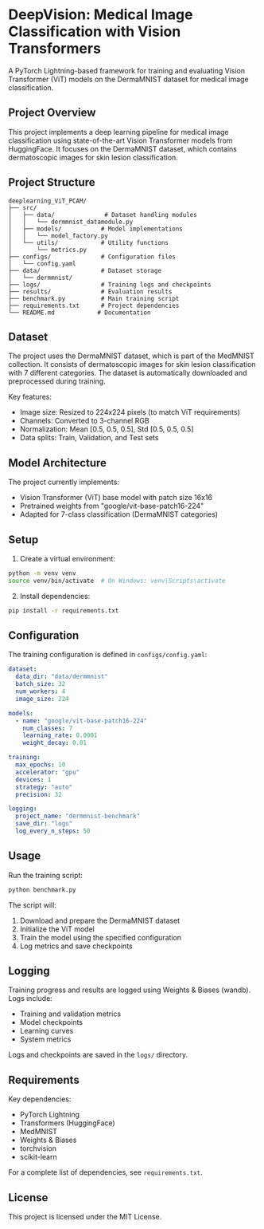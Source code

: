 # DeepVision: Medical Image Classification with Vision Transformers

A PyTorch Lightning-based framework for training and evaluating Vision Transformer (ViT) models on the DermaMNIST dataset for medical image classification.

## Project Overview

This project implements a deep learning pipeline for medical image classification using state-of-the-art Vision Transformer models from HuggingFace. It focuses on the DermaMNIST dataset, which contains dermatoscopic images for skin lesion classification.

## Project Structure

```
deeplearning_ViT_PCAM/
├── src/
│   ├── data/              # Dataset handling modules
│   │   └── dermmnist_datamodule.py
│   ├── models/           # Model implementations
│   │   └── model_factory.py
│   └── utils/            # Utility functions
│       └── metrics.py
├── configs/              # Configuration files
│   └── config.yaml
├── data/                 # Dataset storage
│   └── dermmnist/
├── logs/                 # Training logs and checkpoints
├── results/              # Evaluation results
├── benchmark.py          # Main training script
├── requirements.txt      # Project dependencies
└── README.md            # Documentation
```

## Dataset

The project uses the DermaMNIST dataset, which is part of the MedMNIST collection. It consists of dermatoscopic images for skin lesion classification with 7 different categories. The dataset is automatically downloaded and preprocessed during training.

Key features:
- Image size: Resized to 224x224 pixels (to match ViT requirements)
- Channels: Converted to 3-channel RGB
- Normalization: Mean [0.5, 0.5, 0.5], Std [0.5, 0.5, 0.5]
- Data splits: Train, Validation, and Test sets

## Model Architecture

The project currently implements:
- Vision Transformer (ViT) base model with patch size 16x16
- Pretrained weights from "google/vit-base-patch16-224"
- Adapted for 7-class classification (DermaMNIST categories)

## Setup

1. Create a virtual environment:
```bash
python -m venv venv
source venv/bin/activate  # On Windows: venv\Scripts\activate
```

2. Install dependencies:
```bash
pip install -r requirements.txt
```

## Configuration

The training configuration is defined in `configs/config.yaml`:

```yaml
dataset:
  data_dir: "data/dermmnist"
  batch_size: 32
  num_workers: 4
  image_size: 224

models:
  - name: "google/vit-base-patch16-224"
    num_classes: 7
    learning_rate: 0.0001
    weight_decay: 0.01

training:
  max_epochs: 10
  accelerator: "gpu"
  devices: 1
  strategy: "auto"
  precision: 32

logging:
  project_name: "dermmnist-benchmark"
  save_dir: "logs"
  log_every_n_steps: 50
```

## Usage

Run the training script:
```bash
python benchmark.py
```

The script will:
1. Download and prepare the DermaMNIST dataset
2. Initialize the ViT model
3. Train the model using the specified configuration
4. Log metrics and save checkpoints

## Logging

Training progress and results are logged using Weights & Biases (wandb). Logs include:
- Training and validation metrics
- Model checkpoints
- Learning curves
- System metrics

Logs and checkpoints are saved in the `logs/` directory.

## Requirements

Key dependencies:
- PyTorch Lightning
- Transformers (HuggingFace)
- MedMNIST
- Weights & Biases
- torchvision
- scikit-learn

For a complete list of dependencies, see `requirements.txt`.

## License

This project is licensed under the MIT License.
